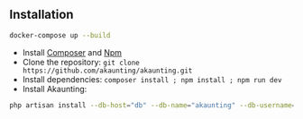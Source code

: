 ﻿## Installation

```bash
docker-compose up --build  
```

* Install [Composer](https://getcomposer.org/download) and [Npm](https://nodejs.org/en/download)
* Clone the repository: `git clone https://github.com/akaunting/akaunting.git`
* Install dependencies: `composer install ; npm install ; npm run dev`
* Install Akaunting:

```bash
php artisan install --db-host="db" --db-name="akaunting" --db-username="root" --db-password="pass" --admin-email="admin@company.com" --admin-password="123456"
```
